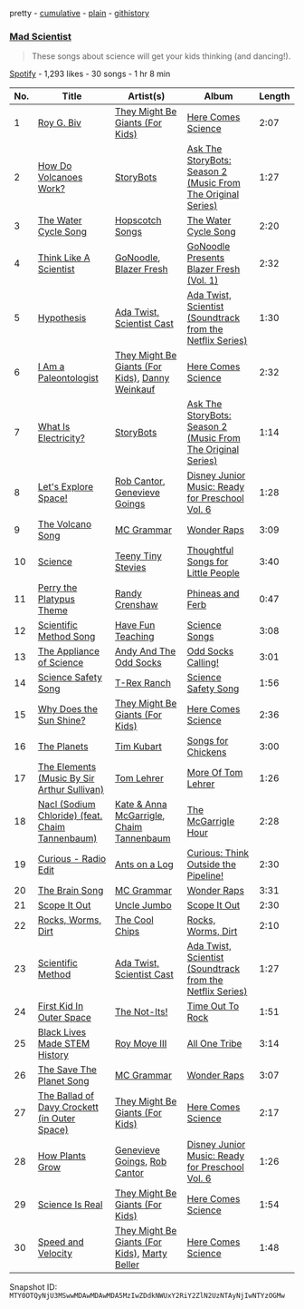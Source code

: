 pretty - [cumulative](/playlists/cumulative/37i9dQZF1DWWYQim4OFxg7.md) - [plain](/playlists/plain/37i9dQZF1DWWYQim4OFxg7) - [githistory](https://github.githistory.xyz/mackorone/spotify-playlist-archive/blob/main/playlists/plain/37i9dQZF1DWWYQim4OFxg7)

### [Mad Scientist](https://open.spotify.com/playlist/37i9dQZF1DWWYQim4OFxg7)

> These songs about science will get your kids thinking \(and dancing!\).

[Spotify](https://open.spotify.com/user/spotify) - 1,293 likes - 30 songs - 1 hr 8 min

| No. | Title | Artist(s) | Album | Length |
|---|---|---|---|---|
| 1 | [Roy G\. Biv](https://open.spotify.com/track/0UG9o1jtxAPt2aZXvWefBS) | [They Might Be Giants \(For Kids\)](https://open.spotify.com/artist/18ZrIxk5cW5C0MEeTeQx7O) | [Here Comes Science](https://open.spotify.com/album/0DiKDeuH9pBNY9mfiNSpAd) | 2:07 |
| 2 | [How Do Volcanoes Work?](https://open.spotify.com/track/4iiTCRH5nnR1QPNgEtJdC5) | [StoryBots](https://open.spotify.com/artist/6N6lLMxDF4as6slJ878Rgg) | [Ask The StoryBots: Season 2 \(Music From The Original Series\)](https://open.spotify.com/album/1gBVScuQu3oYi98AchR0WR) | 1:27 |
| 3 | [The Water Cycle Song](https://open.spotify.com/track/3pFIICPJjx4icOFSycd5a0) | [Hopscotch Songs](https://open.spotify.com/artist/5nJFIxTnnNBh2ZIP3dsk6x) | [The Water Cycle Song](https://open.spotify.com/album/2pnN3jPJOXeynTDPniQ16F) | 2:20 |
| 4 | [Think Like A Scientist](https://open.spotify.com/track/5bXtUGHULEeYhW2MIEN6iy) | [GoNoodle](https://open.spotify.com/artist/13QcQR3aMDTgC8jdNqSx4f), [Blazer Fresh](https://open.spotify.com/artist/4pgIT5fWtcmcMm0YqPDEV0) | [GoNoodle Presents Blazer Fresh \(Vol\. 1\)](https://open.spotify.com/album/3lCBVaBrl8PogWylUxVqSk) | 2:32 |
| 5 | [Hypothesis](https://open.spotify.com/track/51o2AxOpFq2jqLFUTtON90) | [Ada Twist, Scientist Cast](https://open.spotify.com/artist/76oRycbLitZ9oew9UTIByK) | [Ada Twist, Scientist \(Soundtrack from the Netflix Series\)](https://open.spotify.com/album/22aQsYeeE3Bo2X2YOa2d1D) | 1:30 |
| 6 | [I Am a Paleontologist](https://open.spotify.com/track/0MSqR4unoY5KReMoOP6E2D) | [They Might Be Giants \(For Kids\)](https://open.spotify.com/artist/18ZrIxk5cW5C0MEeTeQx7O), [Danny Weinkauf](https://open.spotify.com/artist/00s1oYBnUz6FlP3sdD6x0u) | [Here Comes Science](https://open.spotify.com/album/0DiKDeuH9pBNY9mfiNSpAd) | 2:32 |
| 7 | [What Is Electricity?](https://open.spotify.com/track/4sCEgYgNLeyPmG5UUeEBuE) | [StoryBots](https://open.spotify.com/artist/6N6lLMxDF4as6slJ878Rgg) | [Ask The StoryBots: Season 2 \(Music From The Original Series\)](https://open.spotify.com/album/1gBVScuQu3oYi98AchR0WR) | 1:14 |
| 8 | [Let's Explore Space!](https://open.spotify.com/track/5kSNgcL9H7rlZE6PXApxIm) | [Rob Cantor](https://open.spotify.com/artist/1NtYiv70buGwaMspHuD49I), [Genevieve Goings](https://open.spotify.com/artist/33FChbguJKySyP5Spe5jiN) | [Disney Junior Music: Ready for Preschool Vol\. 6](https://open.spotify.com/album/4q63Npjvs1fkfxDz0AwpzZ) | 1:28 |
| 9 | [The Volcano Song](https://open.spotify.com/track/0LixLuFCySCWfXxRWH0Esj) | [MC Grammar](https://open.spotify.com/artist/5jP7y718a7xnKUylSWPANN) | [Wonder Raps](https://open.spotify.com/album/4iWMDhbFSAJ9OiJmko17mH) | 3:09 |
| 10 | [Science](https://open.spotify.com/track/6y527slRv6wrd7eM7PjYaM) | [Teeny Tiny Stevies](https://open.spotify.com/artist/6hhqb0X8Jas5jt96Okhjov) | [Thoughtful Songs for Little People](https://open.spotify.com/album/7f8sw4jRMSFZoAykCkd7CA) | 3:40 |
| 11 | [Perry the Platypus Theme](https://open.spotify.com/track/0gG4SZ5weal3dd11pf5SzV) | [Randy Crenshaw](https://open.spotify.com/artist/1uYWNGwHu2d2au8iOXZROv) | [Phineas and Ferb](https://open.spotify.com/album/1mwUxOieg2GvQn4wm5bJR1) | 0:47 |
| 12 | [Scientific Method Song](https://open.spotify.com/track/1VJzt4CeuWXNwTISfWYYW3) | [Have Fun Teaching](https://open.spotify.com/artist/705Z0iFTodc8kuWuq6s5ah) | [Science Songs](https://open.spotify.com/album/1SuAdgI7e9osUMADAoIPtC) | 3:08 |
| 13 | [The Appliance of Science](https://open.spotify.com/track/4CTSxxuoJ6y8WiMY0wQq8u) | [Andy And The Odd Socks](https://open.spotify.com/artist/7FaeyOiIacUzZR8I3b7uGh) | [Odd Socks Calling!](https://open.spotify.com/album/5hFBdPyv74iBUQhz4MBkvN) | 3:01 |
| 14 | [Science Safety Song](https://open.spotify.com/track/08zVXpxlOLeNAribgD0IU0) | [T\-Rex Ranch](https://open.spotify.com/artist/08lYqL6n1bP5jAHgYhtJHn) | [Science Safety Song](https://open.spotify.com/album/1kKsfxd9UKEUj59tYegN1t) | 1:56 |
| 15 | [Why Does the Sun Shine?](https://open.spotify.com/track/1wfa3vAiIAbSxHbzKoSPuS) | [They Might Be Giants \(For Kids\)](https://open.spotify.com/artist/18ZrIxk5cW5C0MEeTeQx7O) | [Here Comes Science](https://open.spotify.com/album/0DiKDeuH9pBNY9mfiNSpAd) | 2:36 |
| 16 | [The Planets](https://open.spotify.com/track/49fHq1JGgELi2dAWZFzFhz) | [Tim Kubart](https://open.spotify.com/artist/1mmtvYjQNZ4rNL20mT1wDp) | [Songs for Chickens](https://open.spotify.com/album/6DRUmoB3xTpgh1dqWYQP1W) | 3:00 |
| 17 | [The Elements \(Music By Sir Arthur Sullivan\)](https://open.spotify.com/track/3LRGJ97WvYoD99lDgtcIFJ) | [Tom Lehrer](https://open.spotify.com/artist/5iNvbRVX9W8t1RpD2SHpAO) | [More Of Tom Lehrer](https://open.spotify.com/album/2ez9hfFQ772DXjuJ94sgJi) | 1:26 |
| 18 | [Nacl \(Sodium Chloride\) \(feat\. Chaim Tannenbaum\)](https://open.spotify.com/track/1gUnpnvaQF9k8HTfIb5BEj) | [Kate & Anna McGarrigle](https://open.spotify.com/artist/7krh6ZjG7i7jvLGiG3YNJF), [Chaim Tannenbaum](https://open.spotify.com/artist/2JS4HUjGLXVcKGvtEjYGW3) | [The McGarrigle Hour](https://open.spotify.com/album/2awunlKk3xGVAGNjgmLnWz) | 2:28 |
| 19 | [Curious \- Radio Edit](https://open.spotify.com/track/5G0lNxYMUZFTIr1GL7EgQA) | [Ants on a Log](https://open.spotify.com/artist/6FhfWrn7f8y6OI8JZV2P3g) | [Curious: Think Outside the Pipeline!](https://open.spotify.com/album/0TgG27H7fFvAhb1RWvrAn6) | 2:30 |
| 20 | [The Brain Song](https://open.spotify.com/track/3WKp2G9XxEoUqXB64UR0qV) | [MC Grammar](https://open.spotify.com/artist/5jP7y718a7xnKUylSWPANN) | [Wonder Raps](https://open.spotify.com/album/4iWMDhbFSAJ9OiJmko17mH) | 3:31 |
| 21 | [Scope It Out](https://open.spotify.com/track/7ixZUokn4hHR2SbQt3fmvo) | [Uncle Jumbo](https://open.spotify.com/artist/7aV5KB8LdwHDrpgVb3GfAI) | [Scope It Out](https://open.spotify.com/album/4VLelzb26t0AWvVrX2JCZu) | 2:30 |
| 22 | [Rocks, Worms, Dirt](https://open.spotify.com/track/7KpdTeXM1O9Yc5PoaYYqJc) | [The Cool Chips](https://open.spotify.com/artist/6tpEDMWC8SoJDtYYNBthcD) | [Rocks, Worms, Dirt](https://open.spotify.com/album/7ssIKl6fNClylIsfShi5NC) | 2:10 |
| 23 | [Scientific Method](https://open.spotify.com/track/5SvRpPCx20jXnwIRhaqLtN) | [Ada Twist, Scientist Cast](https://open.spotify.com/artist/76oRycbLitZ9oew9UTIByK) | [Ada Twist, Scientist \(Soundtrack from the Netflix Series\)](https://open.spotify.com/album/22aQsYeeE3Bo2X2YOa2d1D) | 1:27 |
| 24 | [First Kid In Outer Space](https://open.spotify.com/track/0gY02lpe3nwGJkOYF81Byz) | [The Not\-Its!](https://open.spotify.com/artist/4Eo7yzZ7LoM4Cg8AySUWry) | [Time Out To Rock](https://open.spotify.com/album/0WlUtngG1jOXHTWrBIiL6P) | 1:51 |
| 25 | [Black Lives Made STEM History](https://open.spotify.com/track/78MBph27OvsmvxCauXGZOx) | [Roy Moye III](https://open.spotify.com/artist/1FBZZD3fC7SuYBb8PsZWuf) | [All One Tribe](https://open.spotify.com/album/1EEVSonqRIjEB0DapNIRs8) | 3:14 |
| 26 | [The Save The Planet Song](https://open.spotify.com/track/4TO4twNfRwHYylLt3AgJWl) | [MC Grammar](https://open.spotify.com/artist/5jP7y718a7xnKUylSWPANN) | [Wonder Raps](https://open.spotify.com/album/4iWMDhbFSAJ9OiJmko17mH) | 3:07 |
| 27 | [The Ballad of Davy Crockett \(in Outer Space\)](https://open.spotify.com/track/55EQ8G6yRRK23iPHRL6g7A) | [They Might Be Giants \(For Kids\)](https://open.spotify.com/artist/18ZrIxk5cW5C0MEeTeQx7O) | [Here Comes Science](https://open.spotify.com/album/0DiKDeuH9pBNY9mfiNSpAd) | 2:17 |
| 28 | [How Plants Grow](https://open.spotify.com/track/3CU2MfdQcEM0FWQXILtv9V) | [Genevieve Goings](https://open.spotify.com/artist/33FChbguJKySyP5Spe5jiN), [Rob Cantor](https://open.spotify.com/artist/1NtYiv70buGwaMspHuD49I) | [Disney Junior Music: Ready for Preschool Vol\. 6](https://open.spotify.com/album/4q63Npjvs1fkfxDz0AwpzZ) | 1:26 |
| 29 | [Science Is Real](https://open.spotify.com/track/7xFXq8zWrmUsM4geMf4ieS) | [They Might Be Giants \(For Kids\)](https://open.spotify.com/artist/18ZrIxk5cW5C0MEeTeQx7O) | [Here Comes Science](https://open.spotify.com/album/0DiKDeuH9pBNY9mfiNSpAd) | 1:54 |
| 30 | [Speed and Velocity](https://open.spotify.com/track/7BT6rJugPKZS9STlaAiNxH) | [They Might Be Giants \(For Kids\)](https://open.spotify.com/artist/18ZrIxk5cW5C0MEeTeQx7O), [Marty Beller](https://open.spotify.com/artist/7mI3lEVRmJ9Yjpuu2J0GfI) | [Here Comes Science](https://open.spotify.com/album/0DiKDeuH9pBNY9mfiNSpAd) | 1:48 |

Snapshot ID: `MTY0OTQyNjU3MSwwMDAwMDAwMDA5MzIwZDdkNWUxY2RiY2ZlN2UzNTAyNjIwNTYzOGMw`

